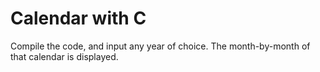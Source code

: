 # Calendar with C
Compile the code, and input any year of choice. The month-by-month of that calendar is displayed.
